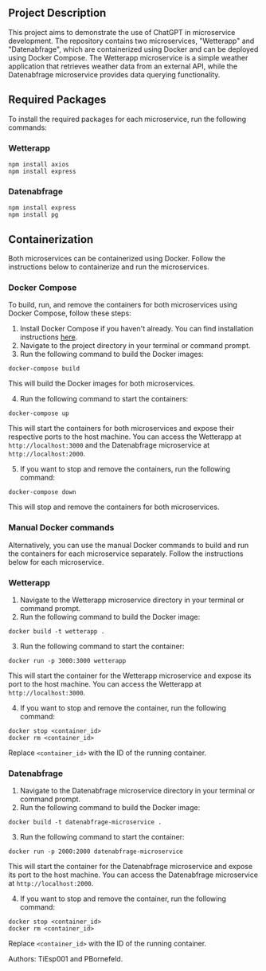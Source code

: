 ## Project Description

This project aims to demonstrate the use of ChatGPT in microservice development. The repository contains two microservices, "Wetterapp" and "Datenabfrage", which are containerized using Docker and can be deployed using Docker Compose. The Wetterapp microservice is a simple weather application that retrieves weather data from an external API, while the Datenabfrage microservice provides data querying functionality.

## Required Packages

To install the required packages for each microservice, run the following commands:

### Wetterapp

```
npm install axios
npm install express
```

### Datenabfrage

```
npm install express
npm install pg
```

## Containerization

Both microservices can be containerized using Docker. Follow the instructions below to containerize and run the microservices.

### Docker Compose

To build, run, and remove the containers for both microservices using Docker Compose, follow these steps:

1. Install Docker Compose if you haven't already. You can find installation instructions [here](https://docs.docker.com/compose/install/).
2. Navigate to the project directory in your terminal or command prompt.
3. Run the following command to build the Docker images:

```
docker-compose build
```

This will build the Docker images for both microservices.

4. Run the following command to start the containers:

```
docker-compose up
```

This will start the containers for both microservices and expose their respective ports to the host machine. You can access the Wetterapp at `http://localhost:3000` and the Datenabfrage microservice at `http://localhost:2000`.

5. If you want to stop and remove the containers, run the following command:

```
docker-compose down
```

This will stop and remove the containers for both microservices.

### Manual Docker commands

Alternatively, you can use the manual Docker commands to build and run the containers for each microservice separately. Follow the instructions below for each microservice.

### Wetterapp

1. Navigate to the Wetterapp microservice directory in your terminal or command prompt.
2. Run the following command to build the Docker image:

```
docker build -t wetterapp .
```

3. Run the following command to start the container:

```
docker run -p 3000:3000 wetterapp
```

This will start the container for the Wetterapp microservice and expose its port to the host machine. You can access the Wetterapp at `http://localhost:3000`.

4. If you want to stop and remove the container, run the following command:

```
docker stop <container_id>
docker rm <container_id>
```

Replace `<container_id>` with the ID of the running container.

### Datenabfrage

1. Navigate to the Datenabfrage microservice directory in your terminal or command prompt.
2. Run the following command to build the Docker image:

```
docker build -t datenabfrage-microservice .
```

3. Run the following command to start the container:

```
docker run -p 2000:2000 datenabfrage-microservice
```

This will start the container for the Datenabfrage microservice and expose its port to the host machine. You can access the Datenabfrage microservice at `http://localhost:2000`.

4. If you want to stop and remove the container, run the following command:

```
docker stop <container_id>
docker rm <container_id>
```

Replace `<container_id>` with the ID of the running container.

Authors: TiEsp001 and PBornefeld.